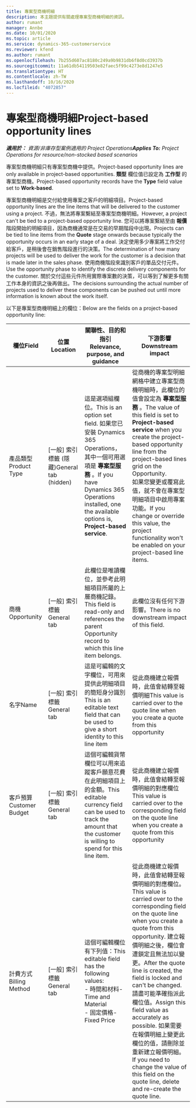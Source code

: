 ```yaml
---
title: 專案型商機明細
description: 本主題提供有關處理專案型商機明細的資訊。
author: rumant
manager: Annbe
ms.date: 10/01/2020
ms.topic: article
ms.service: dynamics-365-customerservice
ms.reviewer: kfend
ms.author: rumant
ms.openlocfilehash: 7b255d607ac8180c249a9b9831db6f8d0cd3937b
ms.sourcegitcommit: 11a61db54119503e82faec5f99c4273e8d1247e5
ms.translationtype: HT
ms.contentlocale: zh-TW
ms.lasthandoff: 10/16/2020
ms.locfileid: "4072857"
---
```

# <a name="project-based-opportunity-lines"></a><span data-ttu-id="e96fc-103">專案型商機明細</span><span class="sxs-lookup"><span data-stu-id="e96fc-103">Project-based opportunity lines</span></span>

<span data-ttu-id="e96fc-104">_**適用於：** 資源/非庫存型案例適用的 Project Operations_</span><span class="sxs-lookup"><span data-stu-id="e96fc-104">_**Applies To:** Project Operations for resource/non-stocked based scenarios_</span></span>


<span data-ttu-id="e96fc-105">專案型商機明細只有專案型商機中提供。</span><span class="sxs-lookup"><span data-stu-id="e96fc-105">Project-based opportunity lines are only available in project-based opportunities.</span></span> <span data-ttu-id="e96fc-106">**類型** 欄位值已設定為 **工作型** 的專案型商機。</span><span class="sxs-lookup"><span data-stu-id="e96fc-106">Project-based opportunity records have the **Type** field value set to **Work-based**.</span></span>

<span data-ttu-id="e96fc-107">專案型商機明細是交付給使用專案之客戶的明細項目。</span><span class="sxs-lookup"><span data-stu-id="e96fc-107">Project-based opportunity lines are the line items that will be delivered to the customer using a project.</span></span> <span data-ttu-id="e96fc-108">不過，無法將專案繫結至專案型商機明細。</span><span class="sxs-lookup"><span data-stu-id="e96fc-108">However, a project can't be tied to a project-based opportunity line.</span></span> <span data-ttu-id="e96fc-109">您可以將專案繫結至由 **報價** 階段開始的明細項目，因為商機通常是在交易的早期階段中出現。</span><span class="sxs-lookup"><span data-stu-id="e96fc-109">Projects can be tied to line items from the **Quote** stage onwards because typically the opportunity occurs in an early stage of a deal.</span></span> <span data-ttu-id="e96fc-110">決定使用多少專案將工作交付給客戶，是稍後會在銷售階段進行的決策。</span><span class="sxs-lookup"><span data-stu-id="e96fc-110">The determination of how many projects will be used to deliver the work for the customer is a decision that is made later in the sales phase.</span></span> <span data-ttu-id="e96fc-111">使用商機階段來識別客戶的單品交付元件。</span><span class="sxs-lookup"><span data-stu-id="e96fc-111">Use the opportunity phase to identify the discrete delivery components for the customer.</span></span> <span data-ttu-id="e96fc-112">關於交付這些元件所用實際專案數的決策，可以等到了解更多有關工作本身的資訊之後再做出。</span><span class="sxs-lookup"><span data-stu-id="e96fc-112">The decisions surrounding the actual number of projects used to deliver these components can be pushed out until more information is known about the work itself.</span></span>

<span data-ttu-id="e96fc-113">以下是專案型商機明細上的欄位：</span><span class="sxs-lookup"><span data-stu-id="e96fc-113">Below are the fields on a project-based opportunity line:</span></span>

| <span data-ttu-id="e96fc-114">**欄位**</span><span class="sxs-lookup"><span data-stu-id="e96fc-114">**Field**</span></span> | <span data-ttu-id="e96fc-115">**位置**</span><span class="sxs-lookup"><span data-stu-id="e96fc-115">**Location**</span></span> | <span data-ttu-id="e96fc-116">**關聯性、目的和指引**</span><span class="sxs-lookup"><span data-stu-id="e96fc-116">**Relevance, purpose, and guidance**</span></span> | <span data-ttu-id="e96fc-117">**下游影響**</span><span class="sxs-lookup"><span data-stu-id="e96fc-117">**Downstream impact**</span></span> |
| --- | --- | --- | --- |
| <span data-ttu-id="e96fc-118">產品類型</span><span class="sxs-lookup"><span data-stu-id="e96fc-118">Product Type</span></span> | <span data-ttu-id="e96fc-119">[一般] 索引標籤 (隱藏)</span><span class="sxs-lookup"><span data-stu-id="e96fc-119">General tab (hidden)</span></span> | <span data-ttu-id="e96fc-120">這是選項組欄位。</span><span class="sxs-lookup"><span data-stu-id="e96fc-120">This is an option set field.</span></span> <span data-ttu-id="e96fc-121">如果您已安裝 Dynamics 365 Operations，其中一個可用選項是 **專案型服務** 。</span><span class="sxs-lookup"><span data-stu-id="e96fc-121">If you have Dynamics 365 Operations installed, one the available options is, **Project-based service**.</span></span>  | <span data-ttu-id="e96fc-122">從商機的專案型明細網格中建立專案型商機明細時，此欄位的值會設定為 **專案型服務** 。</span><span class="sxs-lookup"><span data-stu-id="e96fc-122">The value of this field is set to **Project-based service** when you create the project-based opportunity line from the project-based lines grid on the Opportunity.</span></span> <br> <span data-ttu-id="e96fc-123">如果您變更或覆寫此值，就不會在專案型明細項目中啟用專案功能。</span><span class="sxs-lookup"><span data-stu-id="e96fc-123">If you change or override this value, the project functionality won't be enabled on your project-based line items.</span></span> |
| <span data-ttu-id="e96fc-124">商機​​</span><span class="sxs-lookup"><span data-stu-id="e96fc-124">Opportunity</span></span> | <span data-ttu-id="e96fc-125">[一般] 索引標籤</span><span class="sxs-lookup"><span data-stu-id="e96fc-125">General tab</span></span> | <span data-ttu-id="e96fc-126">此欄位是唯讀欄位，並參考此明細項目所屬的上層商機記錄。</span><span class="sxs-lookup"><span data-stu-id="e96fc-126">This field is read-only and references the parent Opportunity record to which this line item belongs.</span></span> | <span data-ttu-id="e96fc-127">此欄位沒有任何下游影響。</span><span class="sxs-lookup"><span data-stu-id="e96fc-127">There is no downstream impact of this field.</span></span> |
| <span data-ttu-id="e96fc-128">名字</span><span class="sxs-lookup"><span data-stu-id="e96fc-128">Name</span></span> | <span data-ttu-id="e96fc-129">[一般] 索引標籤</span><span class="sxs-lookup"><span data-stu-id="e96fc-129">General tab</span></span> | <span data-ttu-id="e96fc-130">這是可編輯的文字欄位，可用來提供此明細項目的簡短身分識別</span><span class="sxs-lookup"><span data-stu-id="e96fc-130">This is an editable text field that can be used to give a short identity to this line item</span></span> | <span data-ttu-id="e96fc-131">從此商機建立報價時，此值會結轉至報價明細</span><span class="sxs-lookup"><span data-stu-id="e96fc-131">This value is carried over to the quote line when you create a quote from this opportunity</span></span> |
| <span data-ttu-id="e96fc-132">客戶預算</span><span class="sxs-lookup"><span data-stu-id="e96fc-132">Customer Budget</span></span> | <span data-ttu-id="e96fc-133">[一般] 索引標籤</span><span class="sxs-lookup"><span data-stu-id="e96fc-133">General tab</span></span> | <span data-ttu-id="e96fc-134">這個可編輯貨幣欄位可以用來追蹤客戶願意花費在此明細項目上的金額。</span><span class="sxs-lookup"><span data-stu-id="e96fc-134">This editable currency field can be used to track the amount that the customer is willing to spend for this line item.</span></span> | <span data-ttu-id="e96fc-135">從此商機建立報價時，此值會結轉至報價明細的對應欄位</span><span class="sxs-lookup"><span data-stu-id="e96fc-135">This value is carried over to the corresponding field on the quote line when you create a quote from this opportunity</span></span> |
| <span data-ttu-id="e96fc-136">計費方式</span><span class="sxs-lookup"><span data-stu-id="e96fc-136">Billing Method</span></span> | <span data-ttu-id="e96fc-137">[一般] 索引標籤</span><span class="sxs-lookup"><span data-stu-id="e96fc-137">General tab</span></span> | <span data-ttu-id="e96fc-138">這個可編輯欄位有下列值：</span><span class="sxs-lookup"><span data-stu-id="e96fc-138">This editable field has the following values:</span></span></br><span data-ttu-id="e96fc-139">- 時間和材料</span><span class="sxs-lookup"><span data-stu-id="e96fc-139">- Time and Material</span></span></br><span data-ttu-id="e96fc-140">- 固定價格</span><span class="sxs-lookup"><span data-stu-id="e96fc-140">- Fixed Price</span></span> | <span data-ttu-id="e96fc-141">從此商機建立報價時，此值會結轉至報價明細的對應欄位。</span><span class="sxs-lookup"><span data-stu-id="e96fc-141">This value is carried over to the corresponding field on the quote line when you create a quote from this opportunity.</span></span> <span data-ttu-id="e96fc-142">建立報價明細之後，欄位會遭鎖定且無法加以變更。</span><span class="sxs-lookup"><span data-stu-id="e96fc-142">After the quote line is created, the field is locked and can't be changed.</span></span> <span data-ttu-id="e96fc-143">請盡可能準確指派此欄位值。</span><span class="sxs-lookup"><span data-stu-id="e96fc-143">Assign this field value as accurately as possible.</span></span> <span data-ttu-id="e96fc-144">如果需要在報價明細上變更此欄位的值，請刪除並重新建立報價明細。</span><span class="sxs-lookup"><span data-stu-id="e96fc-144">If you need to change the value of this field on the quote line, delete and re-create the quote line.</span></span> |
